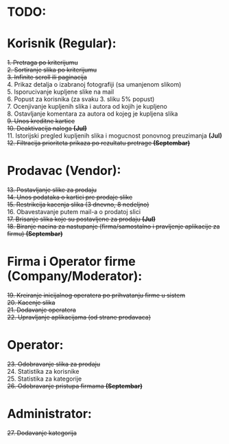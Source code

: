 # TODO:


# Korisnik (Regular):
~~1. Pretraga po kriterijumu~~  
~~2. Sortiranje slika po kriterijumu~~    
~~3. Infinite scroll ili paginacija~~  
4. Prikaz detalja o izabranoj fotografiji (sa umanjenom slikom)  
5. Isporucivanje kupljene slike na mail  
6. Popust za korisnika (za svaku 3. sliku 5% popust)  
7. Ocenjivanje kupljenih slika i autora od kojih je kupljeno  
8. Ostavljanje komentara za autora od kojeg je kupljena slika  
~~9. Unos kreditne kartice~~  
~~10. Deaktivacija naloga **(Jul)**~~  
11. Istorijski pregled kupljenih slika i mogucnost ponovnog preuzimanja **(Jul)**  
~~12. Filtracija prioriteta prikaza po rezultatu pretrage **(Septembar)**~~    
# Prodavac (Vendor):
~~13. Postavljanje slike za prodaju~~  
~~14. Unos podataka o kartici pre prodaje slike~~  
~~15. Restrikcija kacenja slika (3 dnevno, 8 nedeljno)~~    
16. Obavestavanje putem mail-a o prodatoj slici  
~~17. Brisanje slika koje su postavljene za prodaju **(Jul)**~~    
~~18. Biranje nacina za nastupanje (firma/samostalno i pravljenje aplikacije za firmu) **(Septembar)**~~  


# Firma i Operator firme (Company/Moderator):
~~19. Kreiranje inicijalnog operatera po prihvatanju firme u sistem~~    
~~20. Kacenje slika~~  
~~21. Dodavanje operatera~~  
~~22. Upravljanje aplikacijama (od strane prodavaca)~~  

# Operator:
~~23. Odobravanje slika za prodaju~~    
24. Statistika za korisnike  
25. Statistika za kategorije  
~~26. Odobravanje pristupa firmama  **(Septembar)**~~    


# Administrator: 
~~27. Dodavanje kategorija~~  


